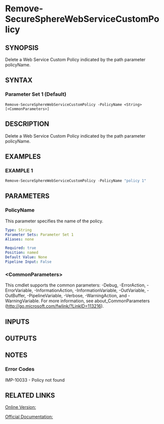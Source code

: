 ﻿# Remove-SecureSphereWebServiceCustomPolicy

## SYNOPSIS
Delete a Web Service Custom Policy indicated by the path parameter policyName.



## SYNTAX

### Parameter Set 1 (Default)
```
Remove-SecureSphereWebServiceCustomPolicy -PolicyName <String> [<CommonParameters>]
```

## DESCRIPTION
Delete a Web Service Custom Policy indicated by the path parameter policyName.



## EXAMPLES

### EXAMPLE 1

```powershell
Remove-SecureSphereWebServiceCustomPolicy -PolicyName "policy 1"
```

## PARAMETERS

### PolicyName
This parameter specifies the name of the policy.

```yaml
Type: String
Parameter Sets: Parameter Set 1
Aliases: none

Required: true
Position: named
Default Value: None
Pipeline Input: False
```

### \<CommonParameters\>
This cmdlet supports the common parameters: -Debug, -ErrorAction, -ErrorVariable, -InformationAction, -InformationVariable, -OutVariable, -OutBuffer, -PipelineVariable, -Verbose, -WarningAction, and -WarningVariable. For more information, see about_CommonParameters (http://go.microsoft.com/fwlink/?LinkID=113216).

## INPUTS

## OUTPUTS

## NOTES

### Error Codes
IMP-10033 - Policy not found

## RELATED LINKS

[Online Version:](https://github.com/akshinmustafayev/SecureSpherePS/tree/master/Documentation)

[Official Documentation:](https://docs.imperva.com/bundle/v13.6-api-reference-guide/page/61862.htm)



